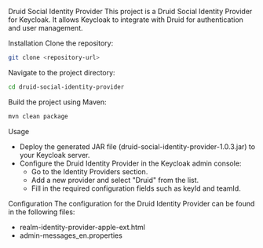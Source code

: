 Druid Social Identity Provider
This project is a Druid Social Identity Provider for Keycloak. It allows Keycloak to integrate with Druid for authentication and user management.

Installation
Clone the repository:
```bash
git clone <repository-url>
```

Navigate to the project directory:
```bash
cd druid-social-identity-provider
```

Build the project using Maven:
```bash
mvn clean package
```

Usage
- Deploy the generated JAR file (druid-social-identity-provider-1.0.3.jar) to your Keycloak server.
- Configure the Druid Identity Provider in the Keycloak admin console:
  - Go to the Identity Providers section.
  - Add a new provider and select "Druid" from the list.
  - Fill in the required configuration fields such as keyId and teamId.

Configuration
The configuration for the Druid Identity Provider can be found in the following files:
- realm-identity-provider-apple-ext.html
- admin-messages_en.properties